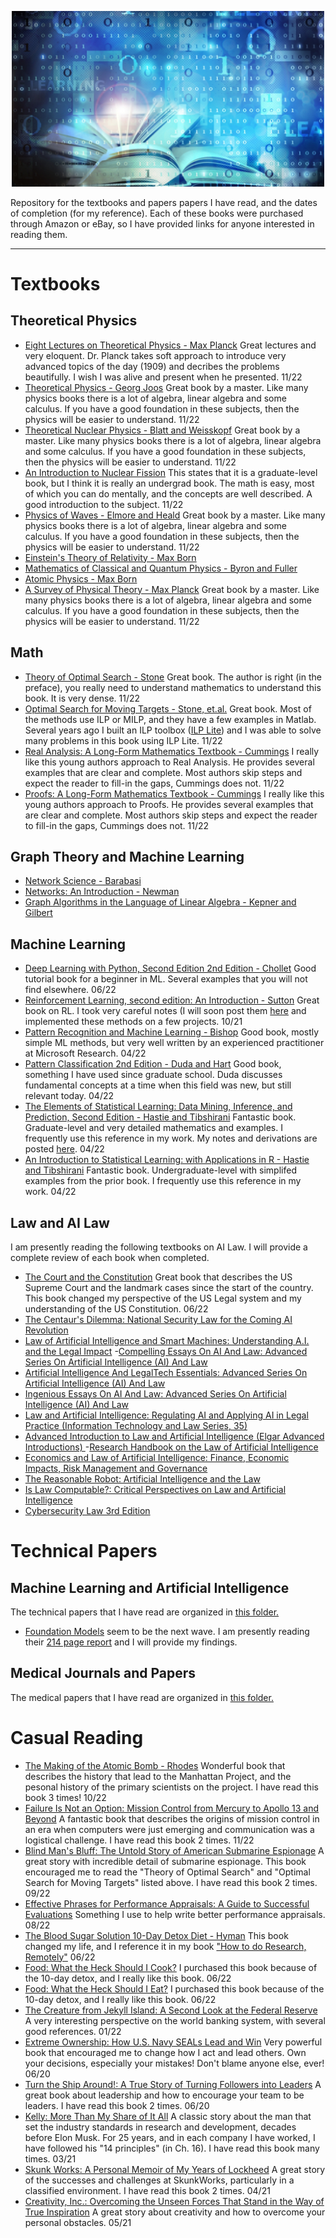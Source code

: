 <p align="center">
	<img width="500" img src="https://github.com/pfroysdon/publications/blob/main/figures/machine-learning-books.jpg">
</p>

Repository for the textbooks and papers papers I have read, and the dates of completion (for my reference).  Each of these books were purchased through Amazon or eBay, so I have provided links for anyone interested in reading them.


-----------------------------------------------------------------------------------

# Textbooks


## Theoretical Physics
- [Eight Lectures on Theoretical Physics - Max Planck](https://a.co/d/fXXLdD6) Great lectures and very eloquent.  Dr. Planck takes soft approach to introduce very advanced topics of the day (1909) and decribes the problems beautifully.  I wish I was alive and present when he presented. 11/22
- [Theoretical Physics - Georg Joos](https://a.co/d/9C2IwI5) Great book by a master.  Like many physics books there is a lot of algebra, linear algebra and some calculus.  If you have a good foundation in these subjects, then the physics will be easier to understand. 11/22
- [Theoretical Nuclear Physics - Blatt and Weisskopf](https://a.co/d/7Ic3WSX) Great book by a master.  Like many physics books there is a lot of algebra, linear algebra and some calculus.  If you have a good foundation in these subjects, then the physics will be easier to understand. 11/22
- [An Introduction to Nuclear Fission](https://a.co/d/d42gBdj) This states that it is a graduate-level book, but I think it is really an undergrad book.  The math is easy, most of which you can do mentally, and the concepts are well described.  A good introduction to the subject. 11/22
- [Physics of Waves - Elmore and Heald](https://a.co/d/csDqUIq) Great book by a master.  Like many physics books there is a lot of algebra, linear algebra and some calculus.  If you have a good foundation in these subjects, then the physics will be easier to understand. 11/22
- [Einstein's Theory of Relativity - Max Born](https://a.co/d/ggTQWRW)
- [Mathematics of Classical and Quantum Physics - Byron and Fuller](https://a.co/d/8f3Sraa)
- [Atomic Physics - Max Born](https://a.co/d/4vvXOeR)
- [A Survey of Physical Theory - Max Planck](https://a.co/d/77jb6oT) Great book by a master.  Like many physics books there is a lot of algebra, linear algebra and some calculus.  If you have a good foundation in these subjects, then the physics will be easier to understand. 11/22

## Math
- [Theory of Optimal Search - Stone](https://a.co/d/g24uCYR)  Great book. The author is right (in the preface), you really need to understand mathematics to understand this book.  It is very dense. 11/22
- [Optimal Search for Moving Targets - Stone, et.al.](https://a.co/d/2f2S4Um)  Great book.  Most of the methods use ILP or MILP, and they have a few examples in Matlab.  Several years ago I built an ILP toolbox ([ILP Lite](https://github.com/pfroysdon/projects/blob/main/applied_math/ilpLite)) and I was able to solve many problems in this book using ILP Lite. 11/22
- [Real Analysis: A Long-Form Mathematics Textbook - Cummings](https://a.co/d/7Gj5DGH)  I really like this young authors approach to Real Analysis.  He provides several examples that are clear and complete.  Most authors skip steps and expect the reader to fill-in the gaps, Cummings does not. 11/22
- [Proofs: A Long-Form Mathematics Textbook - Cummings](https://a.co/d/isHNgCW)  I really like this young authors approach to Proofs.  He provides several examples that are clear and complete.  Most authors skip steps and expect the reader to fill-in the gaps, Cummings does not. 11/22

## Graph Theory and Machine Learning
- [Network Science - Barabasi](https://a.co/d/hVfSKuM)
- [Networks: An Introduction - Newman](https://a.co/d/3St5PNH)
- [Graph Algorithms in the Language of Linear Algebra - Kepner and Gilbert](https://a.co/d/fOf79Uo)

## Machine Learning
- [Deep Learning with Python, Second Edition 2nd Edition - Chollet](https://a.co/d/cZmyLF1)  Good tutorial book for a beginner in ML. Several examples that you will not find elsewhere. 06/22
- [Reinforcement Learning, second edition: An Introduction - Sutton](https://a.co/d/8pJHcRp) Great book on RL.  I took very careful notes (I will soon post them [here](https://github.com/pfroysdon/publications/tree/main/Math_Notes) and implemented these methods on a few projects. 10/21
- [Pattern Recognition and Machine Learning - Bishop](https://a.co/d/3ptLp5u)  Good book, mostly simple ML methods, but very well written by an experienced practitioner at Microsoft Research. 04/22
- [Pattern Classification 2nd Edition - Duda and Hart](https://a.co/d/8bA2Bdt) Good book, something I have used since graduate school.  Duda discusses fundamental concepts at a time when this field was new, but still relevant today. 04/22
- [The Elements of Statistical Learning: Data Mining, Inference, and Prediction, Second Edition - Hastie and Tibshirani](https://a.co/d/2vP8iRA) Fantastic book.  Graduate-level and very detailed mathematics and examples.  I frequently use this reference in my work. My notes and derivations are posted [here](https://github.com/pfroysdon/publications/tree/main/Math_Notes). 04/22
- [An Introduction to Statistical Learning: with Applications in R - Hastie and Tibshirani](https://a.co/d/aDsRvba) Fantastic book.  Undergraduate-level with simplifed examples from the prior book. I frequently use this reference in my work. 04/22


## Law and AI Law
I am presently reading the following textbooks on AI Law.  I will provide a complete review of each book when completed.
- [The Court and the Constitution](https://a.co/d/g1Xjts0) Great book that describes the US Supreme Court and the landmark cases since the start of the country.  This book changed my perspective of the US Legal system and my understanding of the US Constitution. 06/22
- [The Centaur's Dilemma: National Security Law for the Coming AI Revolution](https://www.amazon.com/Centaurs-Dilemma-National-Security-Revolution/dp/0815737998/ref=sr_1_3?keywords=ai+and+law&qid=1669737831&s=books&sprefix=AI+and+la%2Cstripbooks%2C102&sr=1-3)
- [Law of Artificial Intelligence and Smart Machines: Understanding A.I. and the Legal Impact](https://www.amazon.com/Artificial-Intelligence-Smart-Machines-Understanding/dp/1641054131)
-[Compelling Essays On AI And Law: Advanced Series On Artificial Intelligence (AI) And Law](https://www.amazon.com/Compelling-Essays-Law-Artificial-Intelligence/dp/1736303139/ref=sr_1_4?keywords=ai+and+law&qid=1669737831&s=books&sprefix=AI+and+la%2Cstripbooks%2C102&sr=1-4)
- [Artificial Intelligence And LegalTech Essentials: Advanced Series On Artificial Intelligence (AI) And Law ](https://www.amazon.com/Artificial-Intelligence-LegalTech-Essentials-Advanced/dp/1734601639/ref=d_zg-te-pba_sccl_3_6/131-3525611-7568345?pd_rd_w=4M9xJ&content-id=amzn1.sym.e4255960-36c0-425e-9849-651b7df9c86e&pf_rd_p=e4255960-36c0-425e-9849-651b7df9c86e&pf_rd_r=8MGFB6MKEP66ZCXKP7J6&pd_rd_wg=95lmq&pd_rd_r=2be3b6d3-3bfd-485c-9c19-a556a6b26ab6&pd_rd_i=1734601639&psc=1)
- [Ingenious Essays On AI And Law: Advanced Series On Artificial Intelligence (AI) And Law](https://www.amazon.com/Ingenious-Essays-Law-Artificial-Intelligence/dp/1736303120/ref=sr_1_5?keywords=ai+and+law&qid=1669737831&s=books&sprefix=AI+and+la%2Cstripbooks%2C102&sr=1-5)
- [Law and Artificial Intelligence: Regulating AI and Applying AI in Legal Practice (Information Technology and Law Series, 35)](https://www.amazon.com/Law-Artificial-Intelligence-Regulating-Information/dp/9462655227/ref=sr_1_1?keywords=ai+and+law&qid=1669737831&s=books&sprefix=AI+and+la%2Cstripbooks%2C102&sr=1-1)
- [Advanced Introduction to Law and Artificial Intelligence (Elgar Advanced Introductions) ](https://www.amazon.com/Advanced-Introduction-Artificial-Intelligence-Introductions/dp/1789905141/ref=d_pd_sbs_sccl_1_2/131-3525611-7568345?pd_rd_w=mW2Qn&content-id=amzn1.sym.38bbd1de-73a5-4ef9-9954-df27c3112829&pf_rd_p=38bbd1de-73a5-4ef9-9954-df27c3112829&pf_rd_r=TD2A4VVCMZXAHMJHWXPG&pd_rd_wg=TrxVk&pd_rd_r=c84e60c1-ad6e-4c2d-bee5-907de798524f&pd_rd_i=1789905141&psc=1)
-[Research Handbook on the Law of Artificial Intelligence ](https://www.amazon.com/Research-Handbook-Law-Artificial-Intelligence/dp/1035308541/ref=sr_1_13?keywords=ai+and+law&qid=1669737831&s=books&sprefix=AI+and+la%2Cstripbooks%2C102&sr=1-13)
- [Economics and Law of Artificial Intelligence: Finance, Economic Impacts, Risk Management and Governance](https://www.amazon.com/Economics-Law-Artificial-Intelligence-Management-ebook/dp/B08SQQ13QR/ref=sr_1_36?keywords=ai+and+law&qid=1669741425&s=books&sprefix=AI+and+la%2Cstripbooks%2C102&sr=1-36)
- [The Reasonable Robot: Artificial Intelligence and the Law](https://www.amazon.com/Reasonable-Robot-Artificial-Intelligence-Law-ebook/dp/B088T7FZJB/ref=sr_1_9?keywords=ai+and+law&qid=1669741614&refinements=p_72%3A1250221011&rnid=1250219011&s=books&sprefix=AI+and+la%2Cstripbooks%2C102&sr=1-9)
- [Is Law Computable?: Critical Perspectives on Law and Artificial Intelligence ](https://www.amazon.com/Law-Computable-Perspectives-Artificial-Intelligence/dp/1509945598/ref=tmm_pap_swatch_0?_encoding=UTF8&qid=1669742104&sr=1-14)
- [Cybersecurity Law 3rd Edition](https://www.amazon.com/Cybersecurity-Law-Jeff-Kosseff/dp/1119822165/ref=sr_1_fkmr0_1?crid=3PGA1W69J44ZZ&keywords=cybersecurity+law+koesff&qid=1669744768&s=books&sprefix=cybersecurity+law+koesf%2Cstripbooks%2C125&sr=1-1-fkmr0)


# Technical Papers

## Machine Learning and Artificial Intelligence
The technical papers that I have read are organized in [this folder.](https://github.com/pfroysdon/reading_rack/tree/main/ml)

- [Foundation Models](https://hai.stanford.edu/news/reflections-foundation-models) seem to be the next wave.  I am presently reading their [214 page report](https://crfm.stanford.edu/assets/report.pdf) and I will provide my findings.


## Medical Journals and Papers
The medical papers that I have read are organized in [this folder.](https://github.com/pfroysdon/reading_rack/tree/main/med)


# Casual Reading
- [The Making of the Atomic Bomb - Rhodes](https://a.co/d/9VpamVx)  Wonderful book that describes the history that lead to the Manhattan Project, and the pesonal history of the primary scientists on the project.  I have read this book 3 times! 10/22
- [Failure Is Not an Option: Mission Control from Mercury to Apollo 13 and Beyond](https://a.co/d/bVZsWaz) A fantastic book that describes the origins of mission control in an era when computers were just emerging and communication was a logistical challenge.  I have read this book 2 times. 11/22
- [Blind Man's Bluff: The Untold Story of American Submarine Espionage](https://a.co/d/eZJvVd1) A great story with incredible detail of submarine espionage.  This book encouraged me to read the "Theory of Optimal Search" and "Optimal Search for Moving Targets" listed above.  I have read this book 2 times. 09/22
- [Effective Phrases for Performance Appraisals: A Guide to Successful Evaluations](https://a.co/d/45dPSQe) Something I use to help write better performance appraisals. 08/22
- [The Blood Sugar Solution 10-Day Detox Diet - Hyman](https://a.co/d/1WRnk3S)  This book changed my life, and I reference it in my book ["How to do Research, Remotely"](https://www.roysdonfibonaccipress.com/shop/p/how-to-do-research-remotely) 06/22
- [Food: What the Heck Should I Cook?](https://a.co/d/6rbiiFp)  I purchased this book because of the 10-day detox, and I really like this book. 06/22
- [Food: What the Heck Should I Eat?](https://a.co/d/9OvhpFB) I purchased this book because of the 10-day detox, and I really like this book. 06/22
- [The Creature from Jekyll Island: A Second Look at the Federal Reserve](https://a.co/d/27yNiLR)  A very interesting perspective on the world banking system, with several good references. 01/22
- [Extreme Ownership: How U.S. Navy SEALs Lead and Win](https://a.co/d/cvlVKyi) Very powerful book that encouraged me to change how I act and lead others.  Own your decisions, especially your mistakes!  Don't blame anyone else, ever! 06/20
- [Turn the Ship Around!: A True Story of Turning Followers into Leaders](https://a.co/d/ejNCLXs) A great book about leadership and how to encourage your team to be leaders.  I have read this book 2 times. 06/20
- [Kelly: More Than My Share of It All](https://a.co/d/1Oz1erl) A classic story about the man that set the industry standards in research and development, decades before Elon Musk.  For 25 years, and in each company I have worked, I have followed his "14 principles" (in Ch. 16).  I have read this book many times. 03/21
- [Skunk Works: A Personal Memoir of My Years of Lockheed](https://a.co/d/26Rm9Ao) A great story of the successes and challenges at SkunkWorks, particularly in a classified environment.  I have read this book 2 times. 04/21
- [Creativity, Inc.: Overcoming the Unseen Forces That Stand in the Way of True Inspiration](https://a.co/d/esVXMWP) A great story about creativity and how to overcome your personal obstacles. 05/21
